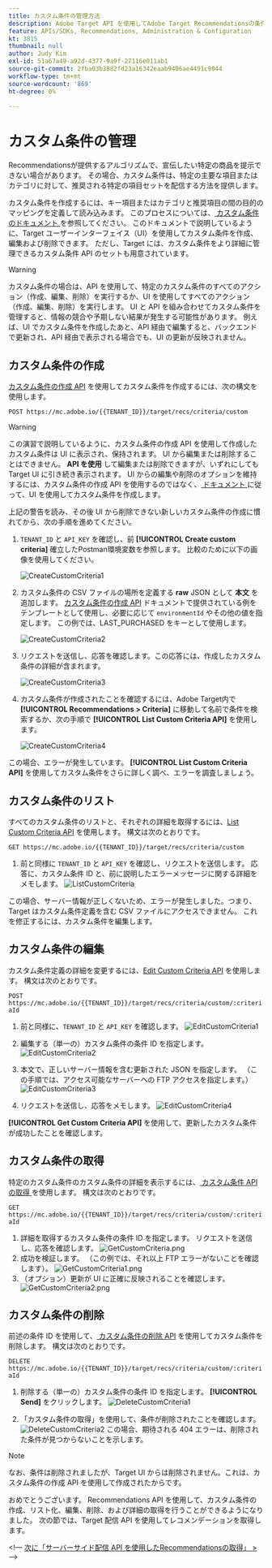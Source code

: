 ```yaml
---
title: カスタム条件の管理方法
description: Adobe Target API を使用してAdobe Target Recommendationsの条件を管理、作成、リスト化、編集、取得および削除するために必要な手順です。
feature: APIs/SDKs, Recommendations, Administration & Configuration
kt: 3815
thumbnail: null
author: Judy Kim
exl-id: 51a67a49-a92d-4377-9a9f-27116e011ab1
source-git-commit: 2fba03b3882fd23a16342eaab9406ae4491c9044
workflow-type: tm+mt
source-wordcount: '869'
ht-degree: 0%

---
```


# カスタム条件の管理

Recommendationsが提供するアルゴリズムで、宣伝したい特定の商品を提示できない場合があります。 その場合、カスタム条件は、特定の主要な項目またはカテゴリに対して、推奨される特定の項目セットを配信する方法を提供します。

カスタム条件を作成するには、キー項目またはカテゴリと推奨項目の間の目的のマッピングを定義して読み込みます。 このプロセスについては、[ カスタム条件のドキュメント ](https://experienceleague.adobe.com/docs/target/using/recommendations/criteria/recommendations-csv.html) を参照してください。 このドキュメントで説明しているように、Target ユーザーインターフェイス（UI）を使用してカスタム条件を作成、編集および削除できます。 ただし、Target には、カスタム条件をより詳細に管理できるカスタム条件 API のセットも用意されています。

>[!WARNING]
>
>カスタム条件の場合は、API を使用して、特定のカスタム条件のすべてのアクション（作成、編集、削除）を実行するか、UI を使用してすべてのアクション（作成、編集、削除）を実行します。 UI と API を組み合わせてカスタム条件を管理すると、情報の競合や予期しない結果が発生する可能性があります。 例えば、UI でカスタム条件を作成したあと、API 経由で編集すると、バックエンドで更新され、API 経由で表示される場合でも、UI の更新が反映されません。

## カスタム条件の作成

[ カスタム条件の作成 API](https://developer.adobe.com/target/administer/recommendations-api/#operation/createCriteriaCustom) を使用してカスタム条件を作成するには、次の構文を使用します。

`POST https://mc.adobe.io/{{TENANT_ID}}/target/recs/criteria/custom`

>[!WARNING]
>
>この演習で説明しているように、カスタム条件の作成 API を使用して作成したカスタム条件は UI に表示され、保持されます。 UI から編集または削除することはできません。 **API を使用** して編集または削除できますが、いずれにしても Target UI に引き続き表示されます。 UI からの編集や削除のオプションを維持するには、カスタム条件の作成 API を使用するのではなく、[ ドキュメント ](https://experienceleague.adobe.com/docs/target/using/recommendations/criteria/recommendations-csv.html) に従って、UI を使用してカスタム条件を作成します。

上記の警告を読み、その後 UI から削除できない新しいカスタム条件の作成に慣れてから、次の手順を進めてください。

1. `TENANT_ID` と `API_KEY` を確認し、前 **[!UICONTROL Create custom criteria]** 確立したPostman環境変数を参照します。 比較のために以下の画像を使用してください。

   ![CreateCustomCriteria1](assets/CreateCustomCriteria1.png)

1. カスタム条件の CSV ファイルの場所を定義する **raw** JSON として **本文** を追加します。 [ カスタム条件の作成 API](https://developer.adobe.com/target/administer/recommendations-api/#operation/getAllCriteriaCustom) ドキュメントで提供されている例をテンプレートとして使用し、必要に応じて `environmentId` やその他の値を指定します。 この例では、LAST_PURCHASED をキーとして使用します。

   ![CreateCustomCriteria2](assets/CreateCustomCriteria2.png)

1. リクエストを送信し、応答を確認します。この応答には、作成したカスタム条件の詳細が含まれます。

   ![CreateCustomCriteria3](assets/CreateCustomCriteria3.png)

1. カスタム条件が作成されたことを確認するには、Adobe Target内で **[!UICONTROL Recommendations > Criteria]** に移動して名前で条件を検索するか、次の手順で **[!UICONTROL List Custom Criteria API]** を使用します。

   ![CreateCustomCriteria4](assets/CreateCustomCriteria4.png)

この場合、エラーが発生しています。 **[!UICONTROL List Custom Criteria API]** を使用してカスタム条件をさらに詳しく調べ、エラーを調査しましょう。

## カスタム条件のリスト

すべてのカスタム条件のリストと、それぞれの詳細を取得するには、[List Custom Criteria API](https://developer.adobe.com/target/administer/recommendations-api/#operation/getAllCriteriaCustom) を使用します。 構文は次のとおりです。

`GET https://mc.adobe.io/{{TENANT_ID}}/target/recs/criteria/custom`

1. 前と同様に `TENANT_ID` と `API_KEY` を確認し、リクエストを送信します。 応答に、カスタム条件 ID と、前に説明したエラーメッセージに関する詳細をメモします。
   ![ListCustomCriteria](assets/ListCustomCriteria.png)

この場合、サーバー情報が正しくないため、エラーが発生しました。つまり、Target はカスタム条件定義を含む CSV ファイルにアクセスできません。 これを修正するには、カスタム条件を編集します。

## カスタム条件の編集

カスタム条件定義の詳細を変更するには、[Edit Custom Criteria API](https://developer.adobe.com/target/administer/recommendations-api/#operation/updateCriteriaCustom) を使用します。 構文は次のとおりです。

`POST https://mc.adobe.io/{{TENANT_ID}}/target/recs/criteria/custom/:criteriaId`

1. 前と同様に、`TENANT_ID` と `API_KEY` を確認します。
   ![EditCustomCriteria1](assets/EditCustomCriteria1.png)

1. 編集する（単一の）カスタム条件の条件 ID を指定します。
   ![EditCustomCriteria2](assets/EditCustomCriteria2.png)

1. 本文で、正しいサーバー情報を含む更新された JSON を指定します。 （この手順では、アクセス可能なサーバーへの FTP アクセスを指定します。）
   ![EditCustomCriteria3](assets/EditCustomCriteria3.png)

1. リクエストを送信し、応答をメモします。
   ![EditCustomCriteria4](assets/EditCustomCriteria4.png)

**[!UICONTROL Get Custom Criteria API]** を使用して、更新したカスタム条件が成功したことを確認します。

## カスタム条件の取得

特定のカスタム条件のカスタム条件の詳細を表示するには、[ カスタム条件 API の取得 ](https://developer.adobe.com/target/administer/recommendations-api/#operation/getCriteriaCustom) を使用します。 構文は次のとおりです。

`GET https://mc.adobe.io/{{TENANT_ID}}/target/recs/criteria/custom/:criteriaId`

1. 詳細を取得するカスタム条件の条件 ID を指定します。 リクエストを送信し、応答を確認します。
   ![GetCustomCriteria.png](assets/GetCustomCriteria.png)
1. 成功を検証します。 （この例では、それ以上 FTP エラーがないことを確認します）。
   ![GetCustomCriteria1.png](assets/GetCustomCriteria1.png)
1. （オプション）更新が UI に正確に反映されることを確認します。
   ![GetCustomCriteria2.png](assets/GetCustomCriteria2.png)

## カスタム条件の削除

前述の条件 ID を使用して、[ カスタム条件の削除 API](https://developer.adobe.com/target/administer/recommendations-api/#operation/deleteCriteriaCustom) を使用してカスタム条件を削除します。 構文は次のとおりです。

`DELETE https://mc.adobe.io/{{TENANT_ID}}/target/recs/criteria/custom/:criteriaId`

1. 削除する（単一の）カスタム条件の条件 ID を指定します。 **[!UICONTROL Send]** をクリックします。
   ![DeleteCustomCriteria1](assets/DeleteCustomCriteria1.png)

1. 「カスタム条件の取得」を使用して、条件が削除されたことを確認します。
   ![DeleteCustomCriteria2](assets/DeleteCustomCriteria2.png)
この場合、期待される 404 エラーは、削除された条件が見つからないことを示します。

>[!NOTE]
>
>なお、条件は削除されましたが、Target UI からは削除されません。これは、カスタム条件の作成 API を使用して作成されたからです。

おめでとうございます。 Recommendations API を使用して、カスタム条件の作成、リスト化、編集、削除、および詳細の取得を行うことができるようになりました。 次の節では、Target 配信 API を使用してレコメンデーションを取得します。

&lt;!— [ 次に「サーバーサイド配信 API を使用したRecommendationsの取得」 >](fetch-recs-server-side-delivery-api.md) —>
